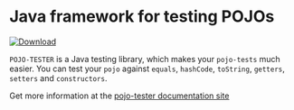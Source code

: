 Java framework for testing POJOs
===
[![Download](https://api.bintray.com/packages/obsidiandynamics/pojo-tester/pojo-tester/images/download.svg) ](https://bintray.com/obsidiandynamics/pojo-tester/pojo-tester/_latestVersion)

`POJO-TESTER` is a Java testing library, which makes your `pojo-tests` much easier. You can test your `pojo` against `equals`, `hashCode`, `toString`, `getters`, `setters` and `constructors`.

Get more information at the [pojo-tester documentation site](http://pojo.pl)
